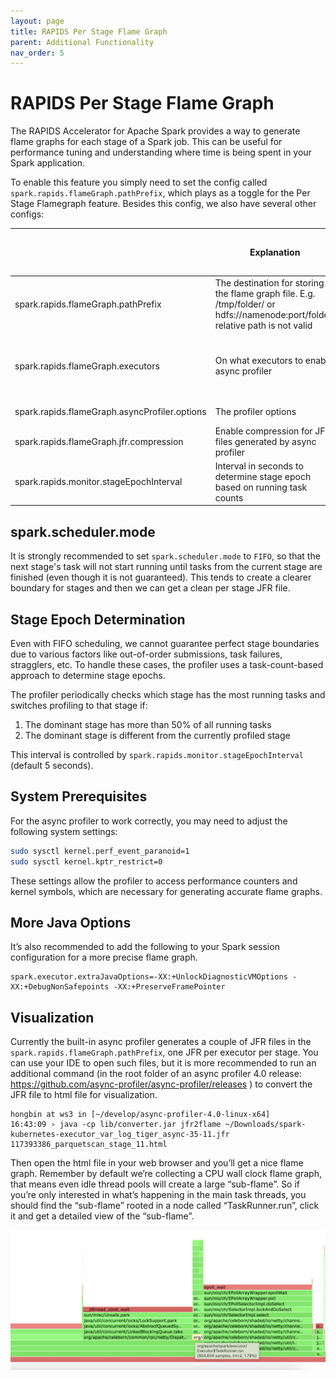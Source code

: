 ```yaml
---
layout: page
title: RAPIDS Per Stage Flame Graph
parent: Additional Functionality
nav_order: 5
---
```

# RAPIDS Per Stage Flame Graph
The RAPIDS Accelerator for Apache Spark provides a way to generate flame graphs for each stage of a Spark job. This can be useful for performance tuning and understanding where time is being spent in your Spark application.

To enable this feature you simply need to set the config called `spark.rapids.flameGraph.pathPrefix`, which plays as a toggle for the Per Stage Flamegraph feature. Besides this config, we also have several other configs:

|                                               | Explanation                                                                                        | Default value                                                                                                              | When do you need to care this config |
|-----------------------------------------------|----------------------------------------------------------------------------------------------------|----------------------------------------------------------------------------------------------------------------------------|--------------------------------------|
| spark.rapids.flameGraph.pathPrefix            | The destination for storing the flame graph file. E.g. /tmp/folder/ or hdfs://namenode:port/folder, relative path is not valid | Not set (not enabled)                                                                                                      | Always                               |
| spark.rapids.flameGraph.executors             | On what executors to enable async profiler                                                         | *, meaning all executors, you can replace with comma-separated list of executors IDs and hyphenated ranges of executor IDs | Unless necessary                     |
| spark.rapids.flameGraph.asyncProfiler.options | The profiler options                                                                               | jfr,event=cpu,wall=10ms                                                                                                    | Unless necessary                     |
| spark.rapids.flameGraph.jfr.compression       | Enable compression for JFR files generated by async profiler                                       | false                                                                                                                       | To save disk space                   |
| spark.rapids.monitor.stageEpochInterval                                 | Interval in seconds to determine stage epoch based on running task counts                          | 5                                                                                                                           | When stages run concurrently         |


## spark.scheduler.mode
It is strongly recommended to set `spark.scheduler.mode` to `FIFO`, so that the next stage's task will not start running until tasks from the current stage are finished (even though it is not guaranteed). This tends to create a clearer boundary for stages and then we can get a clean per stage JFR file.

## Stage Epoch Determination
Even with FIFO scheduling, we cannot guarantee perfect stage boundaries due to various factors like out-of-order submissions, task failures, stragglers, etc. To handle these cases, the profiler uses a task-count-based approach to determine stage epochs.

The profiler periodically checks which stage has the most running tasks and switches profiling to that stage if:
1. The dominant stage has more than 50% of all running tasks
2. The dominant stage is different from the currently profiled stage

This interval is controlled by `spark.rapids.monitor.stageEpochInterval` (default 5 seconds).

## System Prerequisites

For the async profiler to work correctly, you may need to adjust the following system settings:

```bash
sudo sysctl kernel.perf_event_paranoid=1
sudo sysctl kernel.kptr_restrict=0
```

These settings allow the profiler to access performance counters and kernel symbols, which are necessary for generating accurate flame graphs.

## More Java Options
It’s also recommended to add the following to your Spark session configuration for a more precise flame graph.

```
spark.executor.extraJavaOptions=-XX:+UnlockDiagnosticVMOptions -XX:+DebugNonSafepoints -XX:+PreserveFramePointer
```

## Visualization

Currently the built-in async profiler generates a couple of JFR files in the `spark.rapids.flameGraph.pathPrefix`, one JFR per executor per stage. You can use your IDE to open such files, but it is more recommended to run an additional command (in the root folder of an async profiler 4.0 release: https://github.com/async-profiler/async-profiler/releases ) to convert the JFR file to html file for visualization.


```
hongbin at ws3 in [~/develop/async-profiler-4.0-linux-x64]
16:43:09 › java -cp lib/converter.jar jfr2flame ~/Downloads/spark-kubernetes-executor_var_log_tiger_async-35-11.jfr  117393386_parquetscan_stage_11.html
```

Then open the html file in your web browser and you’ll get a nice flame graph. Remember by default we’re collecting a CPU wall clock flame graph, that means even idle thread pools will create a large “sub-flame”. So if you’re only interested in what’s happening in the main task threads, you should find the “sub-flame” rooted in a node called “TaskRunner.run”, click it and get a detailed view of the “sub-flame”.

![flame graph sample](../img/flamegraph.png)